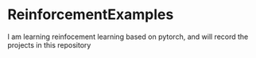 # ReinforcementExamples
I am learning reinfocement learning based on pytorch, and will record the projects in this repository
